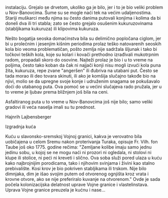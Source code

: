 instalaciju. Grejalo se drvetom, ukoliko ga je bilo, jer i to je bio veliki problem u Nov-Banovcima. Šume su se mogle naći tek na većim udaljenostima. Stariji muškarci među njima su često danima putovali konjima i kolima da bi doneli dva ili tri stabla; zato se često grejalo osušenim kukuruzovinama (stabljikama kukuruza) ili klipovima kukuruza.

Nešto bogatija seoska domaćinstva bila su delimično popločana ciglom, jer bi u prolećnim i jesenjim kišnim periodima prolaz teško natovarenih seoskih kola bio veoma problematičan, pošto zemlja nije sadržala šljunak i tako bi točkovi teških kola, koje su kolari i kovači prethodno izrađivali mukotrpnim radom, propadali skoro do osovine. Najteži prolaz je bio i u to vreme na poljima, često tako koban da čak ni najjači konji nisu mogli izvući kola puna žita, kukuruza, repe zvane "angeršen" ili đubriva na utabani put. Često se tada morao ili deo tovara skinuti, ili ako je komšija slučajno takođe bio na njivi, molio se da upregne svoje konje i udruženim snagama se pokušavalo doći do utabanog puta. Ova pomoć se u većini slučajeva rado pružala, jer u to vreme je ljubav prema bližnjem još bila na ceni.

Asfaltiranog puta u to vreme u Nov-Banovcima još nije bilo; samo veliki gradovi ili veća naselja imali su tu prednost.

Hajnrih Lajbensberger

Izgradnja kuća

Kuću u slavonsko-sremskoj Vojnoj granici, kakva je verovatno bila uobičajena u celom Sremu nakon proterivanja Turaka, opisuje Fr. Vilh. fon Taube još oko 1775. godine rečima: "Zemljane kolibe imaju samo jednu jedinu sobu, u kojoj se ne mogu naći ni prozori ni ogledala, ni stolovi ni klupe ili stolice, ni peći ni kreveti i slično. Ova soba služi pored ulaza u kuću kako najbrojnijim porodicama, tako i njihovim svinjama i živini kao stalno prebivalište. Kosi krov je bio pokriven stabljikama ili trskom. Nije bilo dimnjaka, dim je išao svojim putem od otvorenog ognjišta kroz vrata i krovne otvore, ako se nije preferiralo kuvanje na otvorenom." Ovde je sada počela kolonizacijska delatnost uprave Vojne granice i vlastelinstava. Uprava Vojne granice preuzela je kućnu i nase...